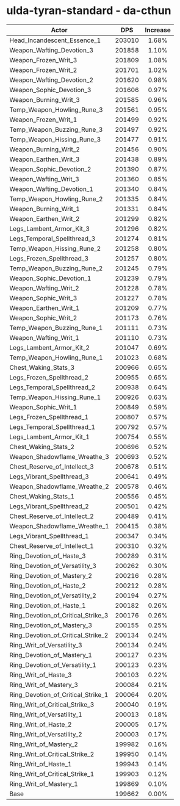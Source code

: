 # ulda-tyran-standard - da-cthun
| Actor | DPS | Increase |
|---|:---:|:---:|
|Head_Incandescent_Essence_1|203010|1.68%|
|Weapon_Wafting_Devotion_3|201858|1.10%|
|Weapon_Frozen_Writ_3|201809|1.08%|
|Weapon_Frozen_Writ_2|201701|1.02%|
|Weapon_Wafting_Devotion_2|201620|0.98%|
|Weapon_Sophic_Devotion_3|201606|0.97%|
|Weapon_Burning_Writ_3|201585|0.96%|
|Temp_Weapon_Howling_Rune_3|201561|0.95%|
|Weapon_Frozen_Writ_1|201499|0.92%|
|Temp_Weapon_Buzzing_Rune_3|201497|0.92%|
|Temp_Weapon_Hissing_Rune_3|201477|0.91%|
|Weapon_Burning_Writ_2|201456|0.90%|
|Weapon_Earthen_Writ_3|201438|0.89%|
|Weapon_Sophic_Devotion_2|201390|0.87%|
|Weapon_Wafting_Writ_3|201360|0.85%|
|Weapon_Wafting_Devotion_1|201340|0.84%|
|Temp_Weapon_Howling_Rune_2|201335|0.84%|
|Weapon_Burning_Writ_1|201331|0.84%|
|Weapon_Earthen_Writ_2|201299|0.82%|
|Legs_Lambent_Armor_Kit_3|201296|0.82%|
|Legs_Temporal_Spellthread_3|201274|0.81%|
|Temp_Weapon_Hissing_Rune_2|201258|0.80%|
|Legs_Frozen_Spellthread_3|201257|0.80%|
|Temp_Weapon_Buzzing_Rune_2|201245|0.79%|
|Weapon_Sophic_Devotion_1|201239|0.79%|
|Weapon_Wafting_Writ_2|201228|0.78%|
|Weapon_Sophic_Writ_3|201227|0.78%|
|Weapon_Earthen_Writ_1|201209|0.77%|
|Weapon_Sophic_Writ_2|201173|0.76%|
|Temp_Weapon_Buzzing_Rune_1|201111|0.73%|
|Weapon_Wafting_Writ_1|201110|0.73%|
|Legs_Lambent_Armor_Kit_2|201047|0.69%|
|Temp_Weapon_Howling_Rune_1|201023|0.68%|
|Chest_Waking_Stats_3|200966|0.65%|
|Legs_Frozen_Spellthread_2|200955|0.65%|
|Legs_Temporal_Spellthread_2|200938|0.64%|
|Temp_Weapon_Hissing_Rune_1|200926|0.63%|
|Weapon_Sophic_Writ_1|200849|0.59%|
|Legs_Frozen_Spellthread_1|200807|0.57%|
|Legs_Temporal_Spellthread_1|200792|0.57%|
|Legs_Lambent_Armor_Kit_1|200754|0.55%|
|Chest_Waking_Stats_2|200696|0.52%|
|Weapon_Shadowflame_Wreathe_3|200693|0.52%|
|Chest_Reserve_of_Intellect_3|200678|0.51%|
|Legs_Vibrant_Spellthread_3|200641|0.49%|
|Weapon_Shadowflame_Wreathe_2|200578|0.46%|
|Chest_Waking_Stats_1|200556|0.45%|
|Legs_Vibrant_Spellthread_2|200501|0.42%|
|Chest_Reserve_of_Intellect_2|200489|0.41%|
|Weapon_Shadowflame_Wreathe_1|200415|0.38%|
|Legs_Vibrant_Spellthread_1|200347|0.34%|
|Chest_Reserve_of_Intellect_1|200310|0.32%|
|Ring_Devotion_of_Haste_3|200289|0.31%|
|Ring_Devotion_of_Versatility_3|200262|0.30%|
|Ring_Devotion_of_Mastery_2|200216|0.28%|
|Ring_Devotion_of_Haste_2|200212|0.28%|
|Ring_Devotion_of_Versatility_2|200194|0.27%|
|Ring_Devotion_of_Haste_1|200182|0.26%|
|Ring_Devotion_of_Critical_Strike_3|200176|0.26%|
|Ring_Devotion_of_Mastery_3|200155|0.25%|
|Ring_Devotion_of_Critical_Strike_2|200134|0.24%|
|Ring_Writ_of_Versatility_3|200134|0.24%|
|Ring_Devotion_of_Mastery_1|200127|0.23%|
|Ring_Devotion_of_Versatility_1|200123|0.23%|
|Ring_Writ_of_Haste_3|200103|0.22%|
|Ring_Writ_of_Mastery_3|200084|0.21%|
|Ring_Devotion_of_Critical_Strike_1|200064|0.20%|
|Ring_Writ_of_Critical_Strike_3|200040|0.19%|
|Ring_Writ_of_Versatility_1|200013|0.18%|
|Ring_Writ_of_Haste_2|200005|0.17%|
|Ring_Writ_of_Versatility_2|200003|0.17%|
|Ring_Writ_of_Mastery_2|199982|0.16%|
|Ring_Writ_of_Critical_Strike_2|199950|0.14%|
|Ring_Writ_of_Haste_1|199943|0.14%|
|Ring_Writ_of_Critical_Strike_1|199903|0.12%|
|Ring_Writ_of_Mastery_1|199869|0.10%|
|Base|199662|0.00%|
